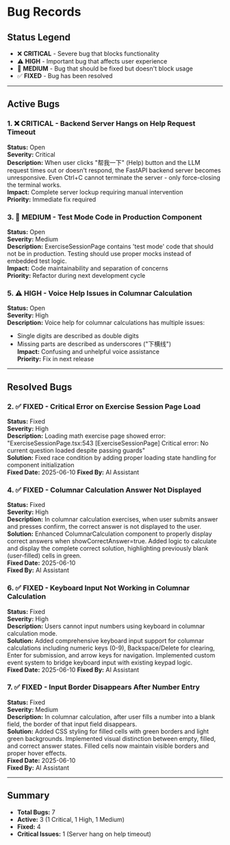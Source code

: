 # Bug Records

## Status Legend

- ❌ **CRITICAL** - Severe bug that blocks functionality
- ⚠️ **HIGH** - Important bug that affects user experience
- 🔧 **MEDIUM** - Bug that should be fixed but doesn't block usage
- ✅ **FIXED** - Bug has been resolved

---

## Active Bugs

### 1. ❌ **CRITICAL** - Backend Server Hangs on Help Request Timeout

**Status:** Open  
**Severity:** Critical  
**Description:** When user clicks "帮我一下" (Help) button and the LLM request times out or doesn't respond, the FastAPI backend server becomes unresponsive. Even Ctrl+C cannot terminate the server - only force-closing the terminal works.  
**Impact:** Complete server lockup requiring manual intervention  
**Priority:** Immediate fix required

### 3. 🔧 **MEDIUM** - Test Mode Code in Production Component

**Status:** Open  
**Severity:** Medium  
**Description:** ExerciseSessionPage contains 'test mode' code that should not be in production. Testing should use proper mocks instead of embedded test logic.  
**Impact:** Code maintainability and separation of concerns  
**Priority:** Refactor during next development cycle

### 5. ⚠️ **HIGH** - Voice Help Issues in Columnar Calculation

**Status:** Open  
**Severity:** High  
**Description:** Voice help for columnar calculations has multiple issues:

- Single digits are described as double digits
- Missing parts are described as underscores ("下横线")  
  **Impact:** Confusing and unhelpful voice assistance  
  **Priority:** Fix in next release

---

## Resolved Bugs

### 2. ✅ **FIXED** - Critical Error on Exercise Session Page Load

**Status:** Fixed  
**Severity:** High  
**Description:** Loading math exercise page showed error: "ExerciseSessionPage.tsx:543 [ExerciseSessionPage] Critical error: No current question loaded despite passing guards"  
**Solution:** Fixed race condition by adding proper loading state handling for component initialization  
**Fixed Date:** 2025-06-10
**Fixed By:** AI Assistant

### 4. ✅ **FIXED** - Columnar Calculation Answer Not Displayed

**Status:** Fixed  
**Severity:** High  
**Description:** In columnar calculation exercises, when user submits answer and presses confirm, the correct answer is not displayed to the user.  
**Solution:** Enhanced ColumnarCalculation component to properly display correct answers when showCorrectAnswer=true. Added logic to calculate and display the complete correct solution, highlighting previously blank (user-filled) cells in green.  
**Fixed Date:** 2025-06-10  
**Fixed By:** AI Assistant

### 6. ✅ **FIXED** - Keyboard Input Not Working in Columnar Calculation

**Status:** Fixed  
**Severity:** High  
**Description:** Users cannot input numbers using keyboard in columnar calculation mode.  
**Solution:** Added comprehensive keyboard input support for columnar calculations including numeric keys (0-9), Backspace/Delete for clearing, Enter for submission, and arrow keys for navigation. Implemented custom event system to bridge keyboard input with existing keypad logic.  
**Fixed Date:** 2025-06-10
**Fixed By:** AI Assistant

### 7. ✅ **FIXED** - Input Border Disappears After Number Entry

**Status:** Fixed  
**Severity:** Medium  
**Description:** In columnar calculation, after user fills a number into a blank field, the border of that input field disappears.  
**Solution:** Added CSS styling for filled cells with green borders and light green backgrounds. Implemented visual distinction between empty, filled, and correct answer states. Filled cells now maintain visible borders and proper hover effects.  
**Fixed Date:** 2025-06-10  
**Fixed By:** AI Assistant

---

## Summary

- **Total Bugs:** 7
- **Active:** 3 (1 Critical, 1 High, 1 Medium)
- **Fixed:** 4
- **Critical Issues:** 1 (Server hang on help timeout)
